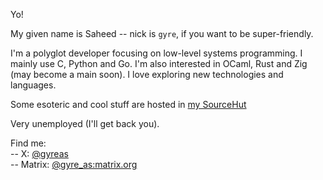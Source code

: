 Yo!

My given name is Saheed -- nick is `gyre`, if you want to be super-friendly.

I'm a polyglot developer focusing on low-level systems programming. I mainly use C, Python and Go. I'm also interested in OCaml, Rust and Zig (may become a main soon). I love exploring new technologies and languages. 

Some esoteric and cool stuff are hosted in [my SourceHut](https://git.sr.ht/~gyreas)

Very unemployed (I'll get back you).

Find me: </br>
-- X:      [@gyreas](https://x.com/gyreas) </br>
-- Matrix: [@gyre_as:matrix.org](https://matrix.to/#/@gyre_as:matrix.org) </br>
